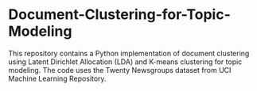 # Document-Clustering-for-Topic-Modeling
This repository contains a Python implementation of document clustering using Latent Dirichlet Allocation (LDA) and K-means clustering for topic modeling.
The code uses the Twenty Newsgroups dataset from UCI Machine Learning Repository.
